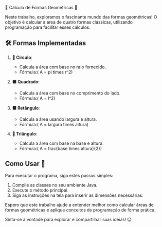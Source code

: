 🌟 Cálculo de Formas Geométricas 🌟

Neste trabalho, exploramos o fascinante mundo das formas geométricas! O objetivo é calcular a área de quatro formas clássicas, utilizando programação para facilitar esses cálculos.

## 🛠️ Formas Implementadas

1. **🔵 Círculo**: 
   - Calcula a área com base no raio fornecido.
   - Fórmula:( A = pi times r^2)

2. **🟦 Quadrado**: 
   - Calcula a área com base no comprimento do lado.
   - Fórmula:( A = l^2)

3. **🟩 Retângulo**: 
   - Calcula a área usando largura e altura.
   - Fórmula:( A = largura times altura)

4. **🔺 Triângulo**: 
   - Calcula a área com base na base e altura.
   - Fórmula:( A = frac{base times altura}{2})

## Como Usar 🤔
Para executar o programa, siga estes passos simples:

1. Compile as classes no seu ambiente Java.
2. Execute o método principal.
3. Siga as instruções na tela para inserir as dimensões necessárias.

Espero que este trabalho ajude a entender melhor como calcular áreas de formas geométricas e aplique conceitos de programação de forma prática.

Sinta-se à vontade para explorar e compartilhar suas ideias! 😉
